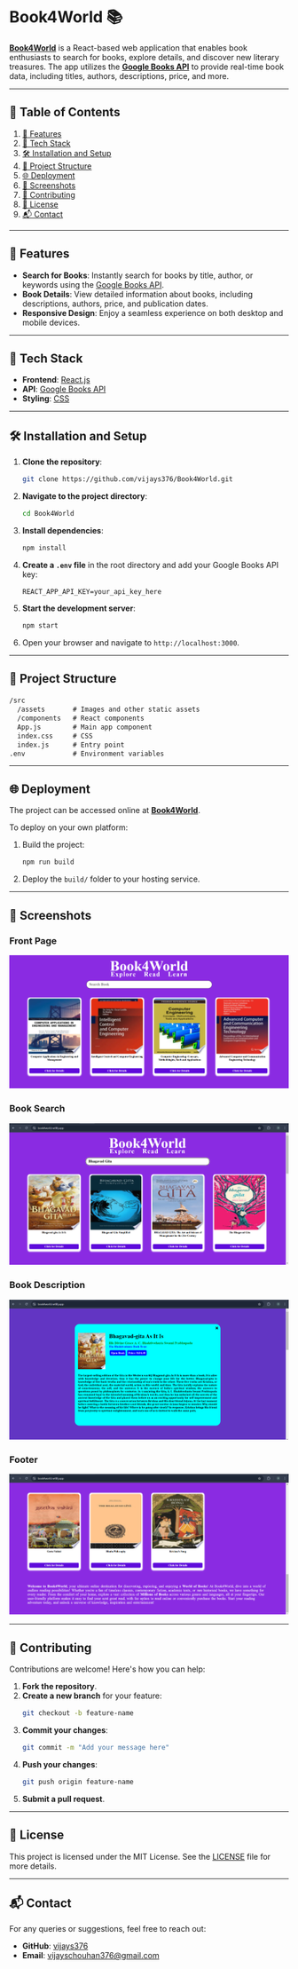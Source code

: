 
# Book4World 📚

**[Book4World](https://book4world.netlify.app/)** is a React-based web application that enables book enthusiasts to search for books, explore details, and discover new literary treasures. The app utilizes the **[Google Books API](https://developers.google.com/books)** to provide real-time book data, including titles, authors, descriptions, price, and more.

---

## 📑 Table of Contents

1. [🌟 Features](#-features)
2. [🔧 Tech Stack](#-tech-stack)
3. [🛠️ Installation and Setup](#️-installation-and-setup)
4. [📂 Project Structure](#-project-structure)
5. [🌐 Deployment](#-deployment)
6. [📸 Screenshots](#-screenshots)
7. [🤝 Contributing](#-contributing)
8. [📜 License](#-license)
9. [📬 Contact](#-contact)

---

## 🌟 Features

- **Search for Books**: Instantly search for books by title, author, or keywords using the [Google Books API](https://developers.google.com/books).
- **Book Details**: View detailed information about books, including descriptions, authors, price, and publication dates.
- **Responsive Design**: Enjoy a seamless experience on both desktop and mobile devices.

---

## 🔧 Tech Stack

- **Frontend**: [React.js](https://react.dev/)
- **API**: [Google Books API](https://developers.google.com/books)
- **Styling**: [CSS](https://developer.mozilla.org/en-US/docs/Web/CSS)

---

## 🛠️ Installation and Setup

1. **Clone the repository**:
   ```bash
   git clone https://github.com/vijays376/Book4World.git
   ```

2. **Navigate to the project directory**:
   ```bash
   cd Book4World
   ```

3. **Install dependencies**:
   ```bash
   npm install
   ```

4. **Create a `.env` file** in the root directory and add your Google Books API key:
   ```env
   REACT_APP_API_KEY=your_api_key_here
   ```

5. **Start the development server**:
   ```bash
   npm start
   ```

6. Open your browser and navigate to `http://localhost:3000`.

---

## 📂 Project Structure

```
/src
  /assets       # Images and other static assets
  /components   # React components
  App.js        # Main app component
  index.css     # CSS
  index.js      # Entry point
.env            # Environment variables
```

---

## 🌐 Deployment

The project can be accessed online at **[Book4World](https://book4world.netlify.app/)**.

To deploy on your own platform:  
1. Build the project:
   ```bash
   npm run build
   ```
2. Deploy the `build/` folder to your hosting service.

---

## 📸 Screenshots

### Front Page
![Front Page](src/assets/Frontpage.png)

### Book Search
![Book Search](src/assets/Search.png)

### Book Description
![Book Description](src/assets/Description.png)

### Footer
![Footer](src/assets/Footer.png)

---

## 🤝 Contributing

Contributions are welcome! Here's how you can help:  
1. **Fork the repository**.  
2. **Create a new branch** for your feature:
   ```bash
   git checkout -b feature-name
   ```
3. **Commit your changes**:
   ```bash
   git commit -m "Add your message here"
   ```
4. **Push your changes**:
   ```bash
   git push origin feature-name
   ```
5. **Submit a pull request**.

---

## 📜 License

This project is licensed under the MIT License. See the [LICENSE](LICENSE) file for more details.

---

## 📬 Contact

For any queries or suggestions, feel free to reach out:  
- **GitHub**: [vijays376](https://github.com/vijays376)  
- **Email**: vijayschouhan376@gmail.com

